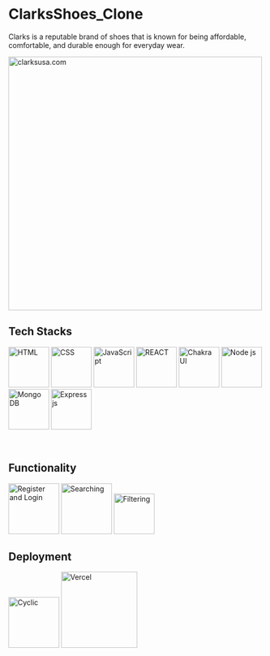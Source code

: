 # ClarksShoes_Clone
Clarks is a reputable brand of shoes that is known for being affordable, comfortable, and durable enough for everyday wear.

<img src="https://stfrancishouse.org/wp-content/uploads/2016/09/Clarks_shoemakers_logo_K-1024x307.jpg" width='500' alt="clarksusa.com" />
<br/>
<h2>Tech Stacks</h2>
<p><img src="https://cdn.iconscout.com/icon/free/png-256/html-2752158-2284975.png?w=256&f=avif" width='80' alt="HTML" /> 
<img src="https://cdn.iconscout.com/icon/free/png-256/css-alt-3521367-2944811.png?w=256&f=avif" width='80' alt="CSS" />
<img src="https://cdn.iconscout.com/icon/free/png-256/javascript-3628858-3029998.png?w=256&f=avif" width='80' alt="JavaScript"/>
<img src="https://cdn.iconscout.com/icon/free/png-256/react-3-1175109.png?w=256&f=avif" width='80' alt="REACT" />
<img src="https://www.happylifecreators.com/wp/wp-content/uploads/2022/06/chakra-ui_title2-400x400.png" width='80' alt="Chakra UI" />
<img src="https://upload.wikimedia.org/wikipedia/commons/thumb/d/d9/Node.js_logo.svg/2560px-Node.js_logo.svg.png" width='80' alt="Node js" /> 
   <img src="https://www.dbi-services.com/wp-content/uploads/2022/01/Logo-Mongodb-carre.png" width='80' alt="Mongo DB" />
 <img src="https://adware-technologies.s3.amazonaws.com/uploads/technology/thumbnail/20/express-js.png" width='80' alt="Express js" />
</p>
<br/>
<h2>Functionality</h2>
<p>
<img src="https://www.aranifoods.com/register-login-add-on.png" width="100" alt="Register and Login" />
<img src="https://www.freepnglogos.com/uploads/logo-finder-png/logo-finder-symbol-png-1.png" width='100' alt="Searching"/>
<img src="https://cdn.iconscout.com/icon/free/png-256/filter-1648758-1401167.png" width='80' alt="Filtering"/>
</p>
<h2>Deployment</h2>
<p>
<img src="https://www.cyclic.sh/og/summary_large_image.png" width='100' alt="Cyclic"/>
<img src="https://miro.medium.com/max/1400/1*Rv6kW7EnWmShq7DKEb9-_A@2x.jpeg" width='150' alt="Vercel"/>
</p>

